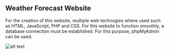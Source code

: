 ## Weather Forecast Website
For the creation of this website, multiple web technogies where used such as HTML, JavaScript, PHP and CSS. For this website to function smoothly, a database connection must be established. For this purpose, phpMyAdmin can be used.

![alt text](https://github.com/[username]/[reponame]/blob/[branch]/image.jpg?raw=true)
